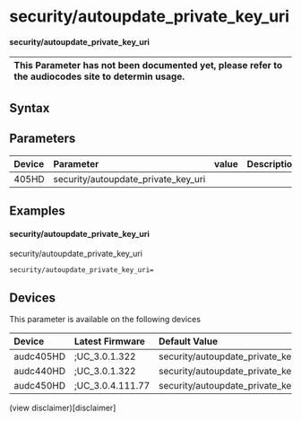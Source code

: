 ﻿---
description: security/autoupdate_private_key_uri
search: false
---

# security/autoupdate_private_key_uri

#### security/autoupdate_private_key_uri


| This Parameter has not been documented yet, please refer to the audiocodes site to determin usage.  | 
| :--- |

## Syntax

## Parameters
|Device|Parameter|value|Description|
|:---|:---|:---|:---|
| 405HD | security/autoupdate_private_key_uri |  |  |

## Examples
#### security/autoupdate_private_key_uri

security/autoupdate_private_key_uri

```
security/autoupdate_private_key_uri=
```

## Devices
This parameter is available on the following devices

| Device | Latest Firmware | Default Value |
|:---|:---|:---|
| audc405HD | ;UC_3.0.1.322 | security/autoupdate_private_key_uri= 
| audc440HD | ;UC_3.0.1.322 | security/autoupdate_private_key_uri= 
| audc450HD | ;UC_3.0.4.111.77 | security/autoupdate_private_key_uri= 

(view disclaimer)[disclaimer]
